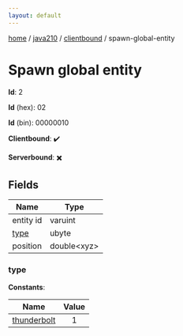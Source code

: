 ```yaml
---
layout: default
---
```


[home](/)  /  [java210](/protocol/java210)  /  [clientbound](/protocol/java210/clientbound)  /  spawn-global-entity

# Spawn global entity

**Id**: 2

**Id** (hex): 02

**Id** (bin): 00000010

**Clientbound**: ✔️

**Serverbound**: ✖️

## Fields

Name | Type
---|---
entity id | varuint
[type](#type) | ubyte
position | double&lt;xyz&gt;

### type

**Constants**:

Name | Value
---|:---:
[thunderbolt](type_thunderbolt) | 1
